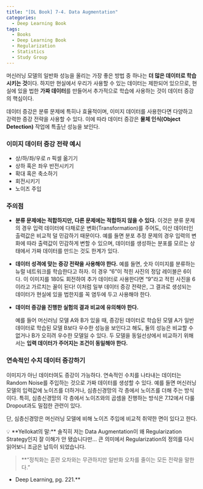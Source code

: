 ```yaml
---
title: "[DL Book] 7-4. Data Augmentation"
categories:
  - Deep Learning Book
tags:
  - Books
  - Deep Learning Book
  - Regularization
  - Statistics
  - Study Group
---
```


머신러닝 모델의 일반화 성능을 올리는 가장 좋은 방법 중 하나는 **더 많은 데이터로 학습시키는 것**이다. 하지만 현실에서 우리가 사용할 수 있는 데이터는 제한되어 있으므로, 현실에 있을 법한 **가짜 데이터**를 만들어서 추가적으로 학습에 사용하는 것이 데이터 증강의 핵심이다.

데이터 증강은 분류 문제에 특히나 효율적이며, 이미지 데이터를 사용한다면 다양하고 강력한 증강 전략을 사용할 수 있다. 이에 따라 데이터 증강은 **물체 인식(Object Detection)** 작업에 특출난 성능을 보인다.

### 이미지 데이터 증강 전략 예시

- 상/하/좌/우로 $n$ 픽셀 옮기기
- 상하 혹은 좌우 반전시키기
- 확대 혹은 축소하기
- 회전시키기
- 노이즈 주입

### 주의점

- **분류 문제에는 적합하지만, 다른 문제에는 적합하지 않을 수 있다.**
이것은 분류 문제의 경우 입력 데이터에 다채로운 변화(Transformation)를 주어도, 이산 데이터인 출력값은 비교적 덜 민감하기 때문이다. 예를 들면 분포 추정 문제의 경우 입력의 변화에 따라 출력값이 민감하게 변할 수 있으며, 데이터를 생성하는 분포를 모르는 상태에서 가짜 데이터를 만드는 것도 한계가 있다.
- **데이터 성격에 맞는 증강 전략을 사용해야 한다.**
예를 들면, 숫자 이미지를 분류하는 뉴럴 네트워크를 학습한다고 하자. 이 경우 “6”이 적힌 사진의 정답 레이블은 6이다. 이 이미지를 180도 회전하여 추가 데이터로 사용한다면 “9”라고 적힌 사진을 6이라고 가르치는 꼴이 된다! 이처럼 일부 데이터 증강 전략은, 그 결과로 생성되는 데이터가 현실에 있을 법한지를 꼭 염두에 두고 사용해야 한다.
- **데이터 증강을 진행한 실험의 결과 비교에 유의해야 한다.**
    
    예를 들어 머신러닝 모델 A와 B가 있을 때, 증강된 데이터로 학습된 모델 A가 일반 데이터로 학습된 모델 B보다 우수한 성능을 보인다고 해도, 둘의 성능은 비교할 수 없거나 B가 오히려 우수한 모델일 수 있다. 두 모델을 동일선상에서 비교하기 위해서는 **입력 데이터가 주어지는 조건이 동일해야 한다.**
    

### 연속적인 수치 데이터 증강하기

이미지가 아닌 데이터여도 증강이 가능하다. 연속적인 수치를 나타내는 데이터는 Random Noise를 주입하는 것으로 가짜 데이터를 생성할 수 있다. 예를 들면 머신러닝 모델의 입력값에 노이즈를 더하거나, 심층신경망의 각 층에서 노이즈를 더해 주는 방식이다. 특히, 심층신경망의 각 층에서 노이즈와의 곱셈을 진행하는 방식은 7.12에서 다룰 Dropout과도 밀접한 관련이 있다.

단, 심층신경망은 머신러닝 모델에 비해 노이즈 주입에 비교적 취약한 면이 있다고 한다.

<aside>
💡 **Yellokat의 말:**
솔직히 저는 Data Augmentation이 왜 Regularization Strategy인지 잘 이해가 안 됐습니다만… 큰 의미에서 Regularization의 정의를 다시 읽어보니 조금은 납득이 되었습니다.

> **“정칙화는 훈련 오차와는 무관하지만 일반화 오차를 줄이는 모든 전략을 말한다.”
- Deep Learning, pg. 221.**
> 
</aside>